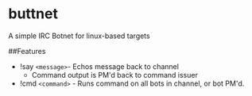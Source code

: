 # buttnet
A simple IRC Botnet for linux-based targets

##Features
* !say `<message>`- Echos message back to channel
  * Command output is PM'd back to command issuer
* !cmd `<command>` - Runs command on all bots in channel, or bot PM'd. 
